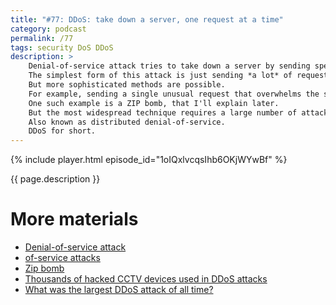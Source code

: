 ```yaml
---
title: "#77: DDoS: take down a server, one request at a time"
category: podcast
permalink: /77
tags: security DoS DDoS
description: >
    Denial-of-service attack tries to take down a server by sending specially-crafted requests.
    The simplest form of this attack is just sending *a lot* of requests in a short period of time.
    But more sophisticated methods are possible.
    For example, sending a single unusual request that overwhelms the server.
    One such example is a ZIP bomb, that I'll explain later.
    But the most widespread technique requires a large number of attacking servers.
    Also known as distributed denial-of-service.
    DDoS for short.
---
```


{% include player.html episode_id="1oIQxlvcqsIhb6OKjWYwBf" %}

{{ page.description }}

<!--
Before we dive into DDoS, let's discuss small-scale attacks.
Imagine your website accepts ZIP file uploads.
Nothing wrong with that?
Except when you upload a ZIP bomb.
A specially-crafted file that compresses very well.
By how much?
It is possible to create a 42 KB ZIP file that decompresses to 4.5 PB.
Sounds like a toy until you find your server unavailable with dreadful `No space left on device` message.
And you can perform that attack from a mobile phone with the smallest data plan.

But that's just the beginning.
Many attacks don't even attempt to crash the victim.
Instead they flood it with so many requests that they saturate the network connection.
The server is technically up, but unresponsive.
Of course, in order to generate that much traffic, we should have even larger server, right?
Not really.
You just have to be clever.
Or own a botnet.

One technique requires so-called amplification.
It's an observation that some requests may generate much larger response.
For example, a single request to DNS server may return a response that's almost 200x larger.
This alone is not enough.
But what if we fake the source address?
In other words, send a request with a return address that's not ours?
But instead, the address of the victim?
Suddenly the victim receives a ton of unrequested traffic.
Faking the source address is called IP spoofing.

This is called reflected attack, because we reflect the traffic to the victim.
Another approach is SYN flood.
We pretend we'd like to open a TCP/IP connection but never really finish the handshake.
Simplifying a bit, the victim's server is left with a ton of half-open connections.
We saturated the victim, making it unresponsive.

However, these days distributed denial-of-service attacks are the most common.
It's the least sophisticated, but most effective technique.
We simply take thousands of servers and send a ton of normal requests to victim.
The traffic may come from all over the world and is hard to distinguish from normal requests.

But where do these computers come from?
well, mostly they are ordinary PCs, infected with malware.
They become part of an illegal botnet, controlled by criminals.
You can even purchase DDoS attack on a black market.
Funnily, sometimes these are not even ordinary computers.
In 2016 successful DDoS attack came from hacked... CCTV cameras.

One interesting, high-level DDoS attack is known as yo-yo.
It targets services that support auto-scaling.
The attack lasts for a short period of time, causing the server to autoscale.
Then it stops, leaving highly underutilized cluster.
When it scales down, the attack repeats.
This process not only destbailizes the cluster, but also generates huge costs.

So, how large can a DDoS attack be?
The largest known attacks so far generated a few terabits per second.

Some attacks may be unintentional.
I can think of two scenarios.
First is so-called _Reddit effect_.
Legitimate traffic from highly popular website points to a smaller one, taking it down.
Another example may occur in distributed systems.
In that case, a single misbehaving service may take down another service or database.
How?
For example, retrying too much.

We barely scratched the surface of DDoS.
There is a ton of attack vectors with bizarre names, like ping of death, black nurse or R-U-Dead-Yet.
DDoS protection deserves another episode.

That's it, thanks for listening, bye!
-->

# More materials

* [Denial-of-service attack](https://en.wikipedia.org/wiki/Denial-of-service_attack)
* [of-service attacks](https://en.wikipedia.org/wiki/Category:Denial-of-service_attacks)
* [Zip bomb](https://en.wikipedia.org/wiki/Zip_bomb)
* [Thousands of hacked CCTV devices used in DDoS attacks](https://www.pcworld.com/article/415443/thousands-of-hacked-cctv-devices-used-in-ddos-attacks.html)
* [What was the largest DDoS attack of all time?](https://www.cloudflare.com/learning/ddos/famous-ddos-attacks/)

